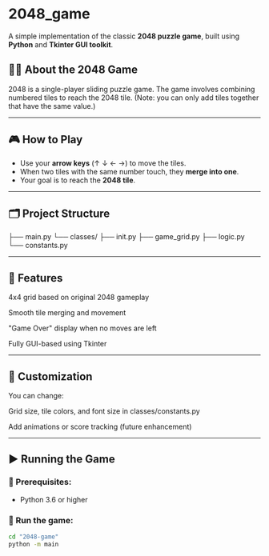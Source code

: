 # 2048_game

A simple implementation of the classic **2048 puzzle game**, built using **Python** and **Tkinter GUI toolkit**.

## 💁‍♀️ About the 2048 Game

2048 is a single-player sliding puzzle game. The game involves combining numbered tiles to reach the 2048 tile. (Note: you can only add tiles together that have the same value.)

---

## 🎮 How to Play

- Use your **arrow keys** (↑ ↓ ← →) to move the tiles.
- When two tiles with the same number touch, they **merge into one**.
- Your goal is to reach the **2048 tile**.

---

## 🗂️ Project Structure
├── main.py 
└── classes/
├── init.py 
├── game_grid.py 
├── logic.py 
└── constants.py 

---

## 🧠 Features
4x4 grid based on original 2048 gameplay

Smooth tile merging and movement

"Game Over" display when no moves are left

Fully GUI-based using Tkinter

---

## 📁 Customization
You can change:

Grid size, tile colors, and font size in classes/constants.py

Add animations or score tracking (future enhancement)

---

## ▶️ Running the Game

### 🔹 Prerequisites:
- Python 3.6 or higher

### 🔹 Run the game:

```bash
cd "2048-game"
python -m main

